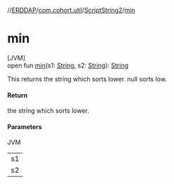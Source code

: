 //[ERDDAP](../../../index.md)/[com.cohort.util](../index.md)/[ScriptString2](index.md)/[min](min.md)

# min

[JVM]\
open fun [min](min.md)(s1: [String](https://docs.oracle.com/en/java/javase/17/docs/api/java.base/java/lang/String.html), s2: [String](https://docs.oracle.com/en/java/javase/17/docs/api/java.base/java/lang/String.html)): [String](https://docs.oracle.com/en/java/javase/17/docs/api/java.base/java/lang/String.html)

This returns the string which sorts lower. null sorts low.

#### Return

the string which sorts lower.

#### Parameters

JVM

| |
|---|
| s1 |
| s2 |